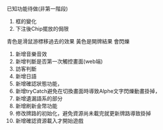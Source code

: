 已知功能待做(非第一階段)
1. 框的變化
2. 下注後Chip擺放的侷限

青色是滑鼠游標移過去的效果
黃色是開牌結果 會閃爍


1. 新增音樂音效
2. 新增判斷是否第一次觸控畫面(web端)
3. 訪客判斷
4. 新增日語
5. 新增確認狀態功能，
6. 新增tryCatch避免在切換畫面時導致Alphe文字閃爍動畫掛掉，
7. 新增遺漏語系的部分
8. 新增刷新金幣功能
9. 修改牌路的初始化，避免資源尚未載完就更新牌路導致掛掉
10. 新增確認資源載入才開始遊戲